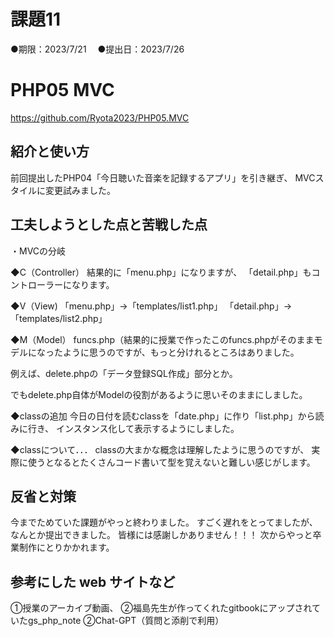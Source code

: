 # 課題11
●期限：2023/7/21　
●提出日：2023/7/26
# PHP05 MVC
https://github.com/Ryota2023/PHP05.MVC

## 紹介と使い方
前回提出したPHP04「今日聴いた音楽を記録するアプリ」を引き継ぎ、
MVCスタイルに変更試みました。


## 工夫しようとした点と苦戦した点
・MVCの分岐

◆C（Controller）
結果的に「menu.php」になりますが、
「detail.php」もコントローラーになります。

◆V（View)
「menu.php」→「templates/list1.php」
「detail.php」→「templates/list2.php」

◆M（Model）
funcs.php（結果的に授業で作ったこのfuncs.phpがそのままモデルになったように思うのですが、もっと分けれるところはありました。

例えば、delete.phpの「データ登録SQL作成」部分とか。

でもdelete.php自体がModelの役割があるように思いそのままにしました。

◆classの追加
今日の日付を読むclassを「date.php」に作り「list.php」から読みに行き、
インスタンス化して表示するようにしました。

◆classについて．．．
classの大まかな概念は理解したように思うのですが、
実際に使うとなるとたくさんコード書いて型を覚えないと難しい感じがします。



## 反省と対策
今までためていた課題がやっと終わりました。
すごく遅れをとってましたが、なんとか提出できました。
皆様には感謝しかありません！！！
次からやっと卒業制作にとりかかれます。

## 参考にした web サイトなど
①授業のアーカイブ動画、
②福島先生が作ってくれたgitbookにアップされていたgs_php_note
②Chat-GPT（質問と添削で利用）
